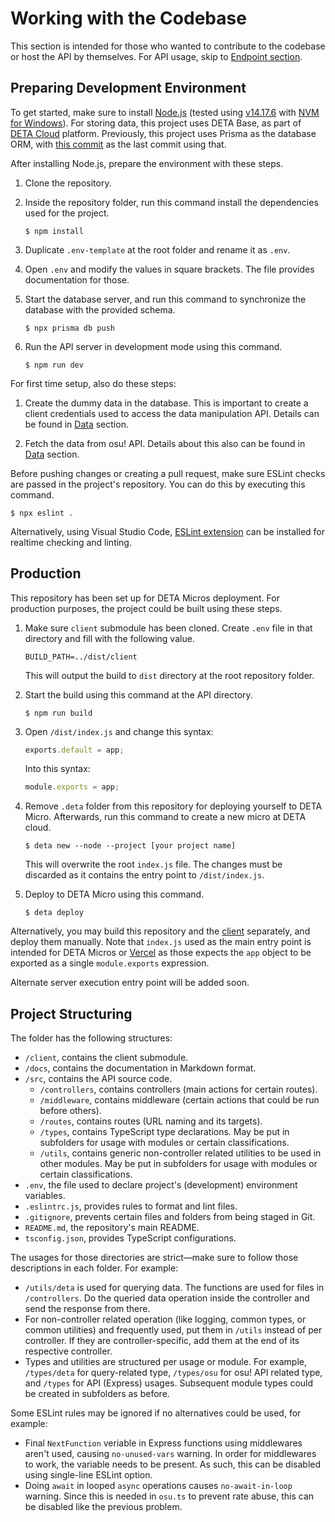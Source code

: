 # Working with the Codebase

This section is intended for those who wanted to contribute to the codebase or host the API by themselves. For API usage, skip to [Endpoint section](2-endpoint.md).

## Preparing Development Environment

To get started, make sure to install [Node.js](https://nodejs.org/en/download) (tested using [v14.17.6](https://nodejs.org/dist/v14.17.6) with [NVM for Windows](https://github.com/coreybutler/nvm-windows)). For storing data, this project uses DETA Base, as part of [DETA Cloud](https://www.deta.sh) platform. Previously, this project uses Prisma as the database ORM, with [this commit](https://github.com/shigeru22/osuinactive-api/commit/3e123792b6bd3e4c84b6a2582b0e354b15bd7dd3) as the last commit using that.

After installing Node.js, prepare the environment with these steps.

1. Clone the repository.
2. Inside the repository folder, run this command install the dependencies used for the project.

    ```shell
    $ npm install
    ```

3. Duplicate `.env-template` at the root folder and rename it as `.env`.
4. Open `.env` and modify the values in square brackets. The file provides documentation for those.
5. Start the database server, and run this command to synchronize the database with the provided schema.

    ```shell
    $ npx prisma db push
    ```

6. Run the API server in development mode using this command.

    ```shell
    $ npm run dev
    ```

For first time setup, also do these steps:

1. Create the dummy data in the database. This is important to create a client credentials used to access the data manipulation API. Details can be found in [Data](8-data.md) section.

2. Fetch the data from osu! API. Details about this also can be found in [Data](8-data.md) section.

Before pushing changes or creating a pull request, make sure ESLint checks are passed in the project's repository. You can do this by executing this command.

```shell
$ npx eslint .
```

Alternatively, using Visual Studio Code, [ESLint extension](https://marketplace.visualstudio.com/items?itemName=dbaeumer.vscode-eslint) can be installed for realtime checking and linting.

## Production

This repository has been set up for DETA Micros deployment. For production purposes, the project could be built using these steps.

1. Make sure `client` submodule has been cloned. Create `.env` file in that directory and fill with the following value.

    ```
    BUILD_PATH=../dist/client
    ```

    This will output the build to `dist` directory at the root repository folder.

2. Start the build using this command at the API directory.

    ```shell
    $ npm run build
    ```

3. Open `/dist/index.js` and change this syntax:

    ```js
    exports.default = app;
    ```

    Into this syntax:

    ```js
    module.exports = app;
    ```

4. Remove `.deta` folder from this repository for deploying yourself to DETA Micro. Afterwards, run this command to create a new micro at DETA cloud.

    ```shell
    $ deta new --node --project [your project name]
    ```

    This will overwrite the root `index.js` file. The changes must be discarded as it contains the entry point to `/dist/index.js`.

5. Deploy to DETA Micro using this command.

    ```shell
    $ deta deploy
    ```

Alternatively, you may build this repository and the [client](https://github.com/shigeru22/osu-inactive-score) separately, and deploy them manually. Note that `index.js` used as the main entry point is intended for DETA Micros or [Vercel](https://vercel.com) as those expects the `app` object to be exported as a single `module.exports` expression.

Alternate server execution entry point will be added soon.

## Project Structuring

The folder has the following structures:

- `/client`, contains the client submodule.
- `/docs`, contains the documentation in Markdown format.
- `/src`, contains the API source code.
  - `/controllers`, contains controllers (main actions for certain routes).
  - `/middleware`, contains middleware (certain actions that could be run before others).
  - `/routes`, contains routes (URL naming and its targets).
  - `/types`, contains TypeScript type declarations. May be put in subfolders for usage with modules or certain classifications.
  - `/utils`, contains generic non-controller related utilities to be used in other modules. May be put in subfolders for usage with modules or certain classifications.
- `.env`, the file used to declare project's (development) environment variables.
- `.eslintrc.js`, provides rules to format and lint files.
- `.gitignore`, prevents certain files and folders from being staged in Git.
- `README.md`, the repository's main README.
- `tsconfig.json`, provides TypeScript configurations.

The usages for those directories are strict—make sure to follow those descriptions in each folder. For example:

- `/utils/deta` is used for querying data. The functions are used for files in `/controllers`. Do the queried data operation inside the controller and send the response from there.
- For non-controller related operation (like logging, common types, or common utilities) and frequently used, put them in `/utils` instead of per controller. If they are controller-specific, add them at the end of its respective controller.
- Types and utilities are structured per usage or module. For example, `/types/deta` for query-related type, `/types/osu` for osu! API related type, and `/types` for API (Express) usages. Subsequent module types could be created in subfolders as before.

Some ESLint rules may be ignored if no alternatives could be used, for example:

- Final `NextFunction` veriable in Express functions using middlewares aren't used, causing `no-unused-vars` warning. In order for middlewares to work, the variable needs to be present. As such, this can be disabled using single-line ESLint option.
- Doing `await` in looped `async` operations causes `no-await-in-loop` warning. Since this is needed in `osu.ts` to prevent rate abuse, this can be disabled like the previous problem.